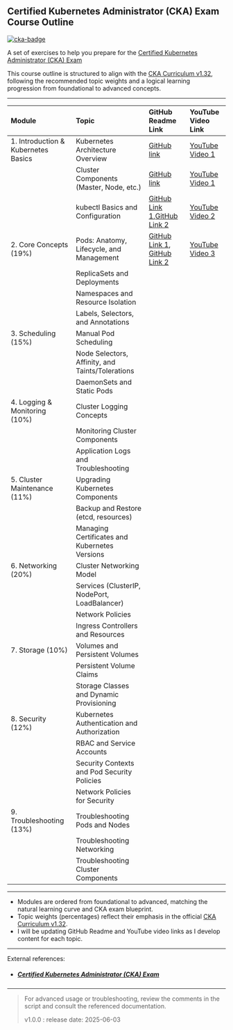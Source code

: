 ## Certified Kubernetes Administrator (CKA) Exam Course Outline

[![cka-badge](https://training.linuxfoundation.org/wp-content/uploads/2019/03/logo_cka_whitetext-300x293.png)](https://training.linuxfoundation.org/certification/certified-kubernetes-administrator-cka/)

A set of exercises to help you prepare for the [Certified Kubernetes Administrator (CKA) Exam](https://www.cncf.io/certification/cka/)

This course outline is structured to align with the [CKA Curriculum v1.32](https://github.com/cncf/curriculum/blob/master/CKA_Curriculum_v1.32.pdf), following the recommended topic weights and a logical learning progression from foundational to advanced concepts.

---

| Module | Topic | GitHub Readme Link | YouTube Video Link |
| :-- | :-- | :-- | :-- |
| 1. Introduction \& Kubernetes Basics | Kubernetes Architecture Overview | [GitHub link](Introduction_and_Basics/Kubernetes_Architecture.md) | [YouTube Video 1](https://www.youtube.com/watch?v=hPsKGywgxbM) |
|  | Cluster Components (Master, Node, etc.) | [GitHub link](Introduction_and_Basics/Kubernetes_Architecture.md) | [YouTube Video 1](https://www.youtube.com/watch?v=hPsKGywgxbM)  |
|  | kubectl Basics and Configuration | [GitHub Link 1](Introduction_and_Basics/getting_started_with_docker.md),[GitHub Link 2](CKA/Introduction_and_Basics/kubectl_basics_and_conf.md) | [YouTube Video 2](https://www.youtube.com/watch?v=kKfLotzx-Cs) |
| 2. Core Concepts (19%) | Pods: Anatomy, Lifecycle, and Management | [GitHub Link 1](Core_Concepts/Pods_Imperative_vs_Declarative.md), [GitHub Link 2](Core_Concepts/What_Makes_Up_a_Kubernetes_Pod.md) | [YouTube Video 3](TBD) |
|  | ReplicaSets and Deployments |  |  |
|  | Namespaces and Resource Isolation |  |  |
|  | Labels, Selectors, and Annotations |  |  |
| 3. Scheduling (15%) | Manual Pod Scheduling |  |  |
|  | Node Selectors, Affinity, and Taints/Tolerations |  |  |
|  | DaemonSets and Static Pods |  |  |
| 4. Logging \& Monitoring (10%) | Cluster Logging Concepts |  |  |
|  | Monitoring Cluster Components |  |  |
|  | Application Logs and Troubleshooting |  |  |
| 5. Cluster Maintenance (11%) | Upgrading Kubernetes Components |  |  |
|  | Backup and Restore (etcd, resources) |  |  |
|  | Managing Certificates and Kubernetes Versions |  |  |
| 6. Networking (20%) | Cluster Networking Model |  |  |
|  | Services (ClusterIP, NodePort, LoadBalancer) |  |  |
|  | Network Policies |  |  |
|  | Ingress Controllers and Resources |  |  |
| 7. Storage (10%) | Volumes and Persistent Volumes |  |  |
|  | Persistent Volume Claims |  |  |
|  | Storage Classes and Dynamic Provisioning |  |  |
| 8. Security (12%) | Kubernetes Authentication and Authorization |  |  |
|  | RBAC and Service Accounts |  |  |
|  | Security Contexts and Pod Security Policies |  |  |
|  | Network Policies for Security |  |  |
| 9. Troubleshooting (13%) | Troubleshooting Pods and Nodes |  |  |
|  | Troubleshooting Networking |  |  |
|  | Troubleshooting Cluster Components |  |  |


---

- Modules are ordered from foundational to advanced, matching the natural learning curve and CKA exam blueprint.
- Topic weights (percentages) reflect their emphasis in the official [CKA Curriculum v1.32](https://github.com/cncf/curriculum/blob/master/CKA_Curriculum_v1.32.pdf).
- I will be updating GitHub Readme and YouTube video links as I develop content for each topic.

---

External references:
* ##### [Certified Kubernetes Administrator (CKA) Exam](cka_external_reference.md)

---

> For advanced usage or troubleshooting, review the comments in the script and consult the referenced documentation.
>
> v1.0.0 : release date: 2025-06-03
